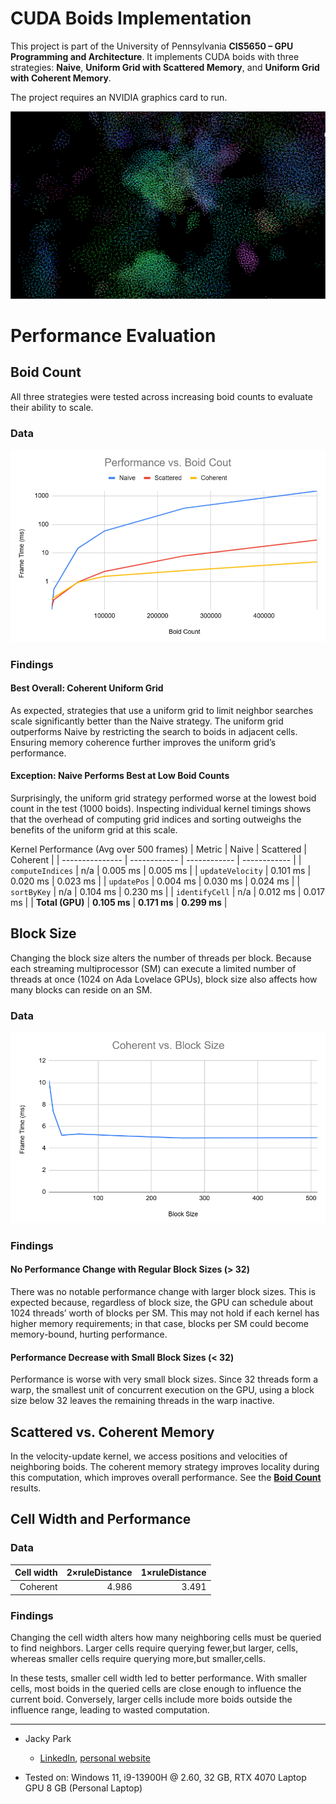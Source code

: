 # CUDA Boids Implementation

This project is part of the University of Pennsylvania **CIS5650 – GPU Programming and Architecture**. It implements CUDA boids with three strategies: **Naive**, **Uniform Grid with Scattered Memory**, and **Uniform Grid with Coherent Memory**.

The project requires an NVIDIA graphics card to run.

![alt text](images/boids.gif)

# Performance Evaluation

## Boid Count

All three strategies were tested across increasing boid counts to evaluate their ability to scale.

### Data

![alt text](images/boid-perf.png)

### Findings

#### Best Overall: Coherent Uniform Grid

As expected, strategies that use a uniform grid to limit neighbor searches scale significantly better than the Naive strategy. The uniform grid outperforms Naive by restricting the search to boids in adjacent cells. Ensuring memory coherence further improves the uniform grid’s performance.

#### Exception: Naive Performs Best at Low Boid Counts

Surprisingly, the uniform grid strategy performed worse at the lowest boid count in the test (1000 boids). Inspecting individual kernel timings shows that the overhead of computing grid indices and sorting outweighs the benefits of the uniform grid at this scale.

Kernel Performance (Avg over 500 frames)
| Metric          | Naive        | Scattered    | Coherent     |
| --------------- | ------------ | ------------ | ------------ |
| `computeIndices`  | n/a          | 0.005 ms     | 0.005 ms     |
| `updateVelocity`  | 0.101 ms     | 0.020 ms     | 0.023 ms     |
| `updatePos`       | 0.004 ms     | 0.030 ms     | 0.024 ms     |
| `sortByKey`       | n/a          | 0.104 ms     | 0.230 ms     |
| `identifyCell`    | n/a          | 0.012 ms     | 0.017 ms     |
| **Total (GPU)** | **0.105 ms** | **0.171 ms** | **0.299 ms** |


## Block Size

Changing the block size alters the number of threads per block. Because each streaming multiprocessor (SM) can execute a limited number of threads at once (1024 on Ada Lovelace GPUs), block size also affects how many blocks can reside on an SM.

### Data

![alt text](images/blocksize-perf.png)

### Findings

#### No Performance Change with Regular Block Sizes (> 32)

There was no notable performance change with larger block sizes. This is expected because, regardless of block size, the GPU can schedule about 1024 threads’ worth of blocks per SM. This may not hold if each kernel has higher memory requirements; in that case, blocks per SM could become memory-bound, hurting performance.

#### Performance Decrease with Small Block Sizes (< 32)

Performance is worse with very small block sizes. Since 32 threads form a warp, the smallest unit of concurrent execution on the GPU, using a block size below 32 leaves the remaining threads in the warp inactive.

## Scattered vs. Coherent Memory

In the velocity-update kernel, we access positions and velocities of neighboring boids. The coherent memory strategy improves locality during this computation, which improves overall performance. See the **[Boid Count](#boid-count)** results. 

## Cell Width and Performance

### Data

| Cell width | 2×ruleDistance | 1×ruleDistance |
| ---------: | -------------: | -------------: |
|   Coherent |          4.986 |          3.491 |

### Findings

Changing the cell width alters how many neighboring cells must be queried to find neighbors. Larger cells require querying fewer,but larger, cells, whereas smaller cells require querying more,but smaller,cells.

In these tests, smaller cell width led to better performance. With smaller cells, most boids in the queried cells are close enough to influence the current boid. Conversely, larger cells include more boids outside the influence range, leading to wasted computation.

---

* Jacky Park

  * [LinkedIn](https://www.linkedin.com/in/soominjackypark/), [personal website](https://jackypark.com/)
* Tested on: Windows 11, i9-13900H @ 2.60, 32 GB, RTX 4070 Laptop GPU 8 GB (Personal Laptop)
